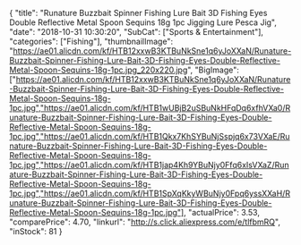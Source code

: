 {
	"title": "Runature Buzzbait Spinner Fishing Lure Bait 3D Fishing Eyes Double Reflective Metal Spoon Sequins 18g 1pc Jigging Lure Pesca Jig",
	"date": "2018-10-31 10:30:20",
	"SubCat": ["Sports & Entertainment"],
	"categories": ["Fishing"],
	"thumbnailImage": "https://ae01.alicdn.com/kf/HTB12xxwB3KTBuNkSne1q6yJoXXaN/Runature-Buzzbait-Spinner-Fishing-Lure-Bait-3D-Fishing-Eyes-Double-Reflective-Metal-Spoon-Sequins-18g-1pc.jpg_220x220.jpg",
	"BigImage": ["https://ae01.alicdn.com/kf/HTB12xxwB3KTBuNkSne1q6yJoXXaN/Runature-Buzzbait-Spinner-Fishing-Lure-Bait-3D-Fishing-Eyes-Double-Reflective-Metal-Spoon-Sequins-18g-1pc.jpg","https://ae01.alicdn.com/kf/HTB1wUBjB2uSBuNkHFqDq6xfhVXa0/Runature-Buzzbait-Spinner-Fishing-Lure-Bait-3D-Fishing-Eyes-Double-Reflective-Metal-Spoon-Sequins-18g-1pc.jpg","https://ae01.alicdn.com/kf/HTB1Qkx7KhSYBuNjSspjq6x73VXaE/Runature-Buzzbait-Spinner-Fishing-Lure-Bait-3D-Fishing-Eyes-Double-Reflective-Metal-Spoon-Sequins-18g-1pc.jpg","https://ae01.alicdn.com/kf/HTB1jap4Kh9YBuNjy0Ffq6xIsVXaZ/Runature-Buzzbait-Spinner-Fishing-Lure-Bait-3D-Fishing-Eyes-Double-Reflective-Metal-Spoon-Sequins-18g-1pc.jpg","https://ae01.alicdn.com/kf/HTB1SpXqKkyWBuNjy0Fpq6yssXXaH/Runature-Buzzbait-Spinner-Fishing-Lure-Bait-3D-Fishing-Eyes-Double-Reflective-Metal-Spoon-Sequins-18g-1pc.jpg"],
	"actualPrice": 3.53,
	"comparePrice": 4.70,
	"linkurl": "http://s.click.aliexpress.com/e/tlfbmRQ",
	"inStock": 81
}
